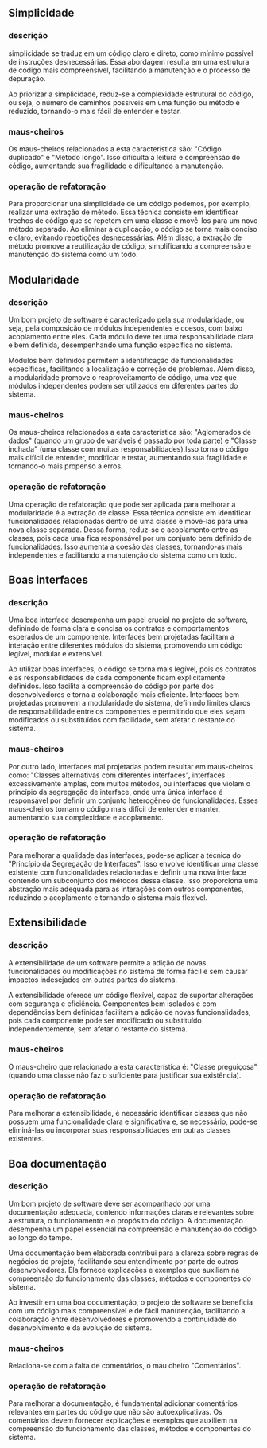 ## Simplicidade

### descrição
 simplicidade se traduz em um código claro e direto, como mínimo possível de instruções desnecessárias. Essa abordagem resulta em uma estrutura de código mais compreensível, facilitando a manutenção e o processo de depuração.

Ao priorizar a simplicidade, reduz-se a complexidade estrutural do código, ou seja, o número de caminhos possíveis em uma função ou método é reduzido, tornando-o mais fácil de entender e testar.

### maus-cheiros
Os maus-cheiros relacionados a esta característica são: "Código duplicado" e "Método longo". Isso dificulta a leitura e compreensão do código, aumentando sua fragilidade e dificultando a manutenção.

### operação de refatoração
Para proporcionar una simplicidade de um código podemos, por exemplo, realizar uma extração de método. Essa técnica consiste em identificar trechos de código que se repetem em uma classe e movê-los para um novo método separado. Ao eliminar a duplicação, o código se torna mais conciso e claro, evitando repetições desnecessárias. Além disso, a extração de método promove a reutilização de código, simplificando a compreensão e manutenção do sistema como um todo.

## Modularidade

### descrição
Um bom projeto de software é caracterizado pela sua modularidade, ou seja, pela composição de módulos independentes e coesos, com baixo acoplamento entre eles. Cada módulo deve ter uma responsabilidade clara e bem definida, desempenhando uma função específica no sistema.

Módulos bem definidos permitem a identificação de funcionalidades específicas, facilitando a localização e correção de problemas. Além disso, a modularidade promove o reaproveitamento de código, uma vez que módulos independentes podem ser utilizados em diferentes partes do sistema.

### maus-cheiros
Os maus-cheiros relacionados a esta característica são: "Aglomerados de dados" (quando um grupo de variáveis é passado por toda parte) e "Classe inchada" (uma classe com muitas responsabilidades).Isso torna o código mais difícil de entender, modificar e testar, aumentando sua fragilidade e tornando-o mais propenso a erros.

### operação de refatoração
Uma operação de refatoração que pode ser aplicada para melhorar a modularidade é a extração de classe. Essa técnica consiste em identificar funcionalidades relacionadas dentro de uma classe e movê-las para uma nova classe separada. Dessa forma, reduz-se o acoplamento entre as classes, pois cada uma fica responsável por um conjunto bem definido de funcionalidades. Isso aumenta a coesão das classes, tornando-as mais independentes e facilitando a manutenção do sistema como um todo.

## Boas interfaces

### descrição
Uma boa interface desempenha um papel crucial no projeto de software, definindo de forma clara e concisa os contratos e comportamentos esperados de um componente. Interfaces bem projetadas facilitam a interação entre diferentes módulos do sistema, promovendo um código legível, modular e extensível.

Ao utilizar boas interfaces, o código se torna mais legível, pois os contratos e as responsabilidades de cada componente ficam explicitamente definidos. Isso facilita a compreensão do código por parte dos desenvolvedores e torna a colaboração mais eficiente. Interfaces bem projetadas promovem a modularidade do sistema, definindo limites claros de responsabilidade entre os componentes e permitindo que eles sejam modificados ou substituídos com facilidade, sem afetar o restante do sistema.

### maus-cheiros
Por outro lado, interfaces mal projetadas podem resultar em maus-cheiros como: "Classes alternativas com diferentes interfaces", interfaces excessivamente amplas, com muitos métodos, ou interfaces que violam o princípio da segregação de interface, onde uma única interface é responsável por definir um conjunto heterogêneo de funcionalidades. Esses maus-cheiros tornam o código mais difícil de entender e manter, aumentando sua complexidade e acoplamento.

### operação de refatoração
Para melhorar a qualidade das interfaces, pode-se aplicar a técnica do "Princípio da Segregação de Interfaces". Isso envolve identificar uma classe existente com funcionalidades relacionadas e definir uma nova interface contendo um subconjunto dos métodos dessa classe. Isso proporciona uma abstração mais adequada para as interações com outros componentes, reduzindo o acoplamento e tornando o sistema mais flexível.

## Extensibilidade

### descrição
A extensibilidade de um software permite a adição de novas funcionalidades ou modificações no sistema de forma fácil e sem causar impactos indesejados em outras partes do sistema.

A extensibilidade oferece um código flexível, capaz de suportar alterações com segurança e eficiência. Componentes bem isolados e com dependências bem definidas facilitam a adição de novas funcionalidades, pois cada componente pode ser modificado ou substituído independentemente, sem afetar o restante do sistema.

### maus-cheiros
O maus-cheiro que relacionado a esta característica é: "Classe preguiçosa" (quando uma classe não faz o suficiente para justificar sua existência).

### operação de refatoração
Para melhorar a extensibilidade, é necessário identificar classes que não possuem uma funcionalidade clara e significativa e, se necessário, pode-se eliminá-las ou incorporar suas responsabilidades em outras classes existentes.

## Boa documentação

### descrição
Um bom projeto de software deve ser acompanhado por uma documentação adequada, contendo informações claras e relevantes sobre a estrutura, o funcionamento e o propósito do código. A documentação desempenha um papel essencial na compreensão e manutenção do código ao longo do tempo.

Uma documentação bem elaborada contribui para a clareza sobre regras de negócios do projeto, facilitando seu entendimento por parte de outros desenvolvedores. Ela fornece explicações e exemplos que auxiliam na compreensão do funcionamento das classes, métodos e componentes do sistema.

Ao investir em uma boa documentação, o projeto de software se beneficia com um código mais compreensível e de fácil manutenção, facilitando a colaboração entre desenvolvedores e promovendo a continuidade do desenvolvimento e da evolução do sistema.

### maus-cheiros
Relaciona-se com a falta de comentários, o mau cheiro "Comentários".

### operação de refatoração
Para melhorar a documentação, é fundamental adicionar comentários relevantes em partes do código que não são autoexplicativas. Os comentários devem fornecer explicações e exemplos que auxiliem na compreensão do funcionamento das classes, métodos e componentes do sistema.